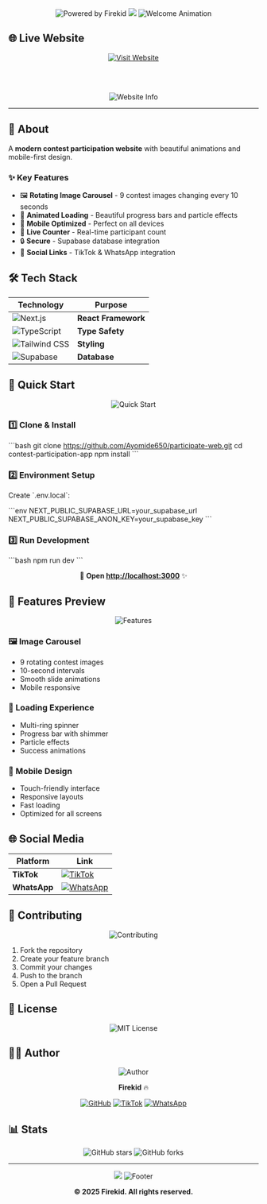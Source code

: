 <div align="center">

<img src="https://readme-typing-svg.herokuapp.com?font=Fira+Code&size=24&duration=2000&pause=800&color=FF6B6B&center=true&vCenter=true&width=400&lines=🔥+Powered+by+Firekid" alt="Powered by Firekid" />

<img src="https://capsule-render.vercel.app/api?type=waving&color=gradient&customColorList=0,2,2,5,30&height=200&section=header&text=Contest%20Hub&fontSize=50&fontColor=fff&animation=fadeIn&fontAlignY=38&desc=Join%20the%20Ultimate%20Contest&descAlignY=51&descAlign=62" />

<img src="https://readme-typing-svg.herokuapp.com?font=Fira+Code&size=30&duration=3000&pause=1000&color=00D4FF&center=true&vCenter=true&width=600&lines=🎉+Welcome+to+Contest+Hub!;🚀+Register+%26+Win+Prizes!;✨+Mobile+Optimized!" alt="Welcome Animation" />

</div>

## 🌐 Live Website

<div align="center">

<a href="https://jointhecontest.vercel.app" target="_blank">
  <img src="https://img.shields.io/badge/🌟_VISIT_THE_WEBSITE-FF6B6B?style=for-the-badge&logoColor=white&labelColor=000000" alt="Visit Website" />
</a>

<br><br>

<img src="https://readme-typing-svg.herokuapp.com?font=Fira+Code&size=20&duration=2000&pause=500&color=00FF88&center=true&vCenter=true&width=500&lines=👆+Click+to+join+the+contest!;⚡+Fast+%26+Mobile+Ready!" alt="Website Info" />

</div>

---

## 📖 About

A **modern contest participation website** with beautiful animations and mobile-first design.

### ✨ Key Features
- 🖼️ **Rotating Image Carousel** - 9 contest images changing every 10 seconds
- 🚀 **Animated Loading** - Beautiful progress bars and particle effects
- 📱 **Mobile Optimized** - Perfect on all devices
- 🎯 **Live Counter** - Real-time participant count
- 🔒 **Secure** - Supabase database integration
- 📲 **Social Links** - TikTok & WhatsApp integration

## 🛠️ Tech Stack

<div align="center">

| Technology | Purpose |
|------------|---------|
| ![Next.js](https://img.shields.io/badge/Next.js-000000?style=for-the-badge&logo=next.js&logoColor=white) | **React Framework** |
| ![TypeScript](https://img.shields.io/badge/TypeScript-3178C6?style=for-the-badge&logo=typescript&logoColor=white) | **Type Safety** |
| ![Tailwind CSS](https://img.shields.io/badge/Tailwind_CSS-38B2AC?style=for-the-badge&logo=tailwind-css&logoColor=white) | **Styling** |
| ![Supabase](https://img.shields.io/badge/Supabase-3ECF8E?style=for-the-badge&logo=supabase&logoColor=white) | **Database** |

</div>

## 🚀 Quick Start

<div align="center">

<img src="https://readme-typing-svg.herokuapp.com?font=Fira+Code&size=22&duration=2500&pause=800&color=4ECDC4&center=true&vCenter=true&width=500&lines=🛠️+Ready+to+get+started%3F;📋+Follow+these+steps!" alt="Quick Start" />

</div>

### 1️⃣ Clone & Install

\`\`\`bash
git clone https://github.com/Ayomide650/participate-web.git
cd contest-participation-app
npm install
\`\`\`

### 2️⃣ Environment Setup

Create \`.env.local\`:

\`\`\`env
NEXT_PUBLIC_SUPABASE_URL=your_supabase_url
NEXT_PUBLIC_SUPABASE_ANON_KEY=your_supabase_key
\`\`\`

### 3️⃣ Run Development

\`\`\`bash
npm run dev
\`\`\`

<div align="center">

🎉 **Open [http://localhost:3000](http://localhost:3000)** ✨

</div>

## 🎨 Features Preview

<div align="center">

<img src="https://readme-typing-svg.herokuapp.com?font=Fira+Code&size=25&duration=3000&pause=1000&color=FF9F43&center=true&vCenter=true&width=600&lines=✨+Amazing+Features!;🎭+Smooth+Animations;📱+Mobile+Perfect!" alt="Features" />

</div>

### 🖼️ Image Carousel
- 9 rotating contest images
- 10-second intervals
- Smooth slide animations
- Mobile responsive

### 🚀 Loading Experience
- Multi-ring spinner
- Progress bar with shimmer
- Particle effects
- Success animations

### 📱 Mobile Design
- Touch-friendly interface
- Responsive layouts
- Fast loading
- Optimized for all screens

## 🌐 Social Media

<div align="center">

| Platform | Link |
|----------|------|
| **TikTok** | [![TikTok](https://img.shields.io/badge/TikTok-000000?style=for-the-badge&logo=tiktok&logoColor=white)](https://www.tiktok.com/@firekid846) |
| **WhatsApp** | [![WhatsApp](https://img.shields.io/badge/WhatsApp-25D366?style=for-the-badge&logo=whatsapp&logoColor=white)](https://whatsapp.com/channel/0029VaT1YDxFsn0oKfK81n2R) |

</div>

## 🤝 Contributing

<div align="center">

<img src="https://readme-typing-svg.herokuapp.com?font=Fira+Code&size=20&duration=2000&pause=600&color=9B59B6&center=true&vCenter=true&width=400&lines=🤝+Contributions+Welcome!;🌟+Fork+%26+Star!" alt="Contributing" />

</div>

1. Fork the repository
2. Create your feature branch
3. Commit your changes
4. Push to the branch
5. Open a Pull Request

## 📝 License

<div align="center">

![MIT License](https://img.shields.io/badge/License-MIT-yellow.svg?style=for-the-badge)

</div>

## 👨‍💻 Author

<div align="center">

<img src="https://readme-typing-svg.herokuapp.com?font=Fira+Code&size=24&duration=2500&pause=800&color=E74C3C&center=true&vCenter=true&width=500&lines=👋+Created+by+Firekid;🔥+Full+Stack+Developer!" alt="Author" />

<br>

**Firekid** 🔥

[![GitHub](https://img.shields.io/badge/GitHub-100000?style=for-the-badge&logo=github&logoColor=white)](https://github.com/Ayomide650)
[![TikTok](https://img.shields.io/badge/TikTok-000000?style=for-the-badge&logo=tiktok&logoColor=white)](https://www.tiktok.com/@firekid846)
[![WhatsApp](https://img.shields.io/badge/WhatsApp-25D366?style=for-the-badge&logo=whatsapp&logoColor=white)](https://whatsapp.com/channel/0029VaT1YDxFsn0oKfK81n2R)

</div>

## 📊 Stats

<div align="center">

![GitHub stars](https://img.shields.io/github/stars/Ayomide650/contest-participation-app?style=for-the-badge&color=FFD700)
![GitHub forks](https://img.shields.io/github/forks/Ayomide650/contest-participation-app?style=for-the-badge&color=32CD32)

</div>

---

<div align="center">

<img src="https://capsule-render.vercel.app/api?type=waving&color=gradient&customColorList=0,2,2,5,30&height=100&section=footer" />

<img src="https://readme-typing-svg.herokuapp.com?font=Fira+Code&size=18&duration=2500&pause=1000&color=00D4FF&center=true&vCenter=true&width=600&lines=🎉+Thanks+for+visiting!;⭐+Star+if+you+like+it!;🚀+Happy+coding!;💫+Made+with+❤️+by+Firekid" alt="Footer" />

<br>

**© 2025 Firekid. All rights reserved.**

</div>

